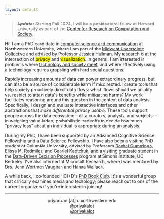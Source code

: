 ```yaml
---
layout: default
---
```


> **_Update:_** Starting Fall 2024, I will be a postdoctoral fellow at Harvard University as part of the <a href="https://crcs.seas.harvard.edu/" target="_blank">Center for Research on Computation and Society</a>.

Hi! I am a PhD candidate in <a href="https://tsb.northwestern.edu/" target="_blank">computer science and communication</a> at Northwestern University, where I am part of the <a href="https://mucollective.northwestern.edu/" target="_blank">Midwest Uncertainty Collective</a> and advised by Professor <a href="http://users.eecs.northwestern.edu/~jhullman/" target="_blank">Jessica Hullman</a>. My research is at the intersection of <mark>privacy</mark> and <mark>visualization</mark>. In general, I am interested in problems where <a href="https://priyakalot.github.io/papers/Whats_Driving_Conflicts_Around_Differential_Privacy_for_the_U.S._Census.pdf" target="_blank">technology and society meet</a>, and where effectively using a technology requires grappling with hard social questions.

Rapidly increasing amounts of data can power extraordinary progress, but can also be a source of considerable harm if misdirected. I create tools that help society proactively direct data flows: which flows should we amplify vs. restrict to attain data's benefits while mitigating harms? My work facilitates reasoning around this question in the context of data analysis. Specifically, I design and evaluate interactive interfaces and other abstractions that <i>make differential privacy usable</i>. These tools support people across the data ecosystem—data curators, analysts, and subjects—in weighing value-laden, probabilistic tradeoffs to decide how much “privacy loss” about an individual is appropriate during an analysis. 

During my PhD, I have been supported by an Advanced Cognitive Science Fellowship and a Data Science Fellowship. I have also been a visiting PhD student at Columbia University, advised by Professors <a href="https://rachelcummings.com/" target="_blank">Rachel Cummings</a>, <a href="https://elissaredmiles.com/" target="_blank">Elissa M. Redmiles</a>, and <a href="https://cs-people.bu.edu/kaptchuk/" target="_blank">Gabriel Kaptchuk</a>, and a visiting graduate student in the <a href="https://simons.berkeley.edu/programs/datadriven2022" target="_blank">Data-Driven Decision Processes</a> program at Simons Institute, UC Berkeley. I've also interned at Microsoft Research, where I was mentored by Drs. <a href="http://www.jennwv.com/" target="_blank">Jenn Wortman Vaughan</a> and <a href="http://dirichlet.net/" target="_blank">Hanna Wallach</a>.

A while back, I co-founded HCI+D's <a href="https://hci.northwestern.edu/news-events/phd-book-club.html" target="_blank">PhD Book Club</a>. It's a wonderful group that critically examines media and techology; please reach out to one of the current organizers if you're interested in joining!

<hr>
<p align="center"><i class="fas fa-envelope"></i> priyankan [at] u.northwestern.edu <br/>
<i class="fab fa-mastodon"></i> <a href="https://hci.social/@priyakalot" target="_blank">@priyakalot</a> <br/>
<i class="fab fa-twitter"></i> <a href="https://twitter.com/priyakalot" target="_blank">@priyakalot</a></p>

<!-- <img class="profile-custom" src="profile.jpeg"> -->
